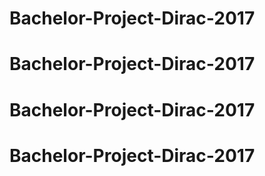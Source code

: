 # Bachelor-Project-Dirac-2017
# Bachelor-Project-Dirac-2017
# Bachelor-Project-Dirac-2017
# Bachelor-Project-Dirac-2017
